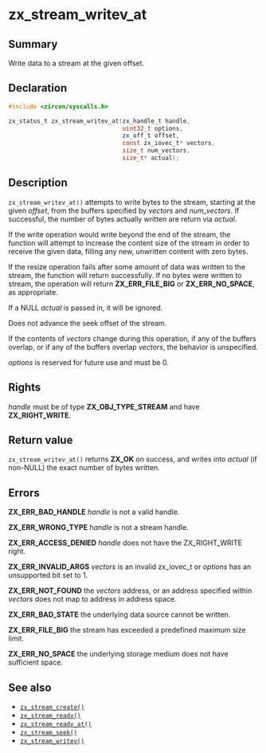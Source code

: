 <!-- Generated by zircon/scripts/update-docs-from-fidl, do not edit! -->
# zx_stream_writev_at

## Summary

Write data to a stream at the given offset.

## Declaration

```c
#include <zircon/syscalls.h>

zx_status_t zx_stream_writev_at(zx_handle_t handle,
                                uint32_t options,
                                zx_off_t offset,
                                const zx_iovec_t* vectors,
                                size_t num_vectors,
                                size_t* actual);
```

## Description

`zx_stream_writev_at()` attempts to write bytes to the stream, starting at the
given *offset*, from the buffers specified by *vectors* and *num_vectors*.
If successful, the number of bytes actually written are return via *actual*.

If the write operation would write beyond the end of the stream, the function
will attempt to increase the content size of the stream in order to receive the
given data, filling any new, unwritten content with zero bytes.

If the resize operation fails after some amount of data was written to the
stream, the function will return successfully.  If no bytes were written to
stream, the operation will return **ZX_ERR_FILE_BIG** or **ZX_ERR_NO_SPACE**,
as appropriate.

If a NULL *actual* is passed in, it will be ignored.

Does not advance the seek offset of the stream.

If the contents of *vectors* change during this operation, if any of the buffers
overlap, or if any of the buffers overlap *vectors*, the behavior is unspecified.

*options* is reserved for future use and must be 0.

## Rights

*handle* must be of type **ZX_OBJ_TYPE_STREAM** and have **ZX_RIGHT_WRITE**.

## Return value

`zx_stream_writev_at()` returns **ZX_OK** on success, and writes into
*actual* (if non-NULL) the exact number of bytes written.

## Errors

**ZX_ERR_BAD_HANDLE**  *handle* is not a valid handle.

**ZX_ERR_WRONG_TYPE**  *handle* is not a stream handle.

**ZX_ERR_ACCESS_DENIED**  *handle* does not have the ZX_RIGHT_WRITE right.

**ZX_ERR_INVALID_ARGS** *vectors* is an invalid zx_iovec_t or *options* has an
unsupported bit set to 1.

**ZX_ERR_NOT_FOUND**  the *vectors* address, or an address specified within
*vectors* does not map to address in address space.

**ZX_ERR_BAD_STATE**  the underlying data source cannot be written.

**ZX_ERR_FILE_BIG**  the stream has exceeded a predefined maximum size limit.

**ZX_ERR_NO_SPACE**  the underlying storage medium does not have sufficient space.

## See also

 - [`zx_stream_create()`]
 - [`zx_stream_readv()`]
 - [`zx_stream_readv_at()`]
 - [`zx_stream_seek()`]
 - [`zx_stream_writev()`]

[`zx_stream_create()`]: stream_create.md
[`zx_stream_readv()`]: stream_readv.md
[`zx_stream_readv_at()`]: stream_readv_at.md
[`zx_stream_seek()`]: stream_seek.md
[`zx_stream_writev()`]: stream_writev.md

